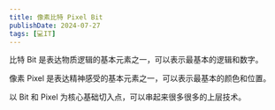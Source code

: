 ```yaml
---
title: 像素比特 Pixel Bit
publishDate: 2024-07-27
tags: [💻IT]
---
```


比特 Bit 是表达物质逻辑的基本元素之一，可以表示最基本的逻辑和数字。

像素 Pixel 是表达精神感受的基本元素之一，可以表示最基本的颜色和位置。

以 Bit 和 Pixel 为核心基础切入点，可以串起来很多很多的上层技术。
